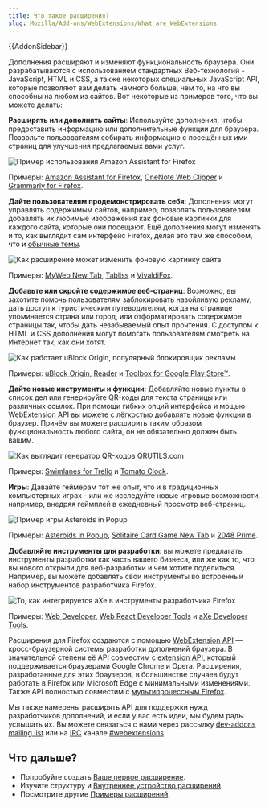 ```yaml
---
title: Что такое расширения?
slug: Mozilla/Add-ons/WebExtensions/What_are_WebExtensions
---
```


{{AddonSidebar}}

Дополнения расширяют и изменяют функциональность браузера. Они разрабатываются с использованием стандартных Веб-технологий - JavaScript, HTML и CSS, а также некоторых специальных JavaScript API, которые позволяют вам делать намного больше, чем то, на что вы способны на любом из сайтов. Вот некоторые из примеров того, что вы можете делать:

**Расширять или дополнять сайты**: Используйте дополнения, чтобы предоставить информацию или дополнительные функции для браузера. Позвольте пользователям собирать информацию с посещённых ими страниц для улучшения предлагаемых вами услуг.

![Пример использования Amazon Assistant for Firefox](https://mdn.dev/archives/media/attachments/2018/02/13/15808/f81a8cc5b196af29cd9d558ee3c5dbdc/Amazon_add_on.png)

Примеры: [Amazon Assistant for Firefox](https://addons.mozilla.org/en-US/firefox/addon/amazon-browser-bar/), [OneNote Web Clipper](https://addons.mozilla.org/en-US/firefox/addon/onenote-clipper/) и [Grammarly for Firefox](https://addons.mozilla.org/en-US/firefox/addon/grammarly-1/).

**Дайте пользователям продемонстрировать себя**: Дополнения могут управлять содержимым сайтов, например, позволять пользователям добавлять их любимые изображения как фоновые картинки для каждого сайта, которые они посещают. Ещё дополнения могут изменять и то, как выглядит сам интерфейс Firefox, делая это тем же способом, что и [обычные темы](/ru/docs/Mozilla/Add-ons/Themes/Theme_concepts).

![Как расширение может изменить фоновую картинку сайта](https://mdn.dev/archives/media/attachments/2018/02/13/15809/ce69d140dc91da804ce6eb8f20d03c07/MyWeb_New_Tab_add_on.png)

Примеры: [MyWeb New Tab](https://addons.mozilla.org/en-US/firefox/addon/myweb-new-tab/), [Tabliss](https://addons.mozilla.org/en-US/firefox/addon/tabliss/) и [VivaldiFox](https://addons.mozilla.org/en-US/firefox/addon/vivaldifox/).

**Добавьте или скройте содержимое веб-страниц**: Возможно, вы захотите помочь пользователям заблокировать назойливую рекламу, дать доступ к туристическим путеводителям, когда на странице упоминается страна или город, или отформатировать содержимое страницы так, чтобы дать незабываемый опыт прочтения. С доступом к HTML и CSS дополнения могут помогать пользователям смотреть на Интернет так, как они хотят.

![Как работает uBlock Origin, популярный блокировщик рекламы](https://mdn.dev/archives/media/attachments/2018/02/13/15807/4e85eb0560fc8d5945e64cf75a1a8e50/ublock_origin_add_on.png)

Примеры: [uBlock Origin](https://addons.mozilla.org/en-US/firefox/addon/ublock-origin/), [Reader](https://addons.mozilla.org/en-US/firefox/addon/reader/) и [Toolbox for Google Play Store™](https://addons.mozilla.org/en-US/firefox/addon/toolbox-google-play-store/).

**Дайте новые инструменты и функции**: Добавляйте новые пункты в список дел или генерируйте QR-коды для текста страницы или различных ссылок. При помощи гибких опций интерфейса и мощью WebExtension API вы можете с лёгкостью добавлять новые функции в браузер. Причём вы можете расширить таким образом функциональность любого сайта, он не обязательно должен быть вашим.

![Как выглядит генератор QR-кодов QRUTILS.com](https://mdn.dev/archives/media/attachments/2018/02/13/15806/b9070a5f71c40c18d0a4ae722bca2e4a/QR_Code_Image_Generator_add_on.png)

Примеры: [Swimlanes for Trello](https://addons.mozilla.org/en-US/firefox/addon/swimlanes-for-trello/) и [Tomato Clock](https://addons.mozilla.org/en-US/firefox/addon/tomato-clock/).

**Игры**: Давайте геймерам тот же опыт, что и в традиционных компьютерных играх - или же исследуйте новые игровые возможности, например, внедряя геймплей в ежедневный просмотр веб-страниц.

![Пример игры Asteroids in Popup](https://mdn.dev/archives/media/attachments/2018/02/13/15805/259d5d3c0620469521d43a897a7b653b/Asteroids_in_Popup_add_on%20.png)

Примеры: [Asteroids in Popup](https://addons.mozilla.org/en-US/firefox/addon/asteroids-in-popup/), [Solitaire Card Game New Tab](https://addons.mozilla.org/en-US/firefox/addon/solitaire-card-game-new-tab/) и [2048 Prime](https://addons.mozilla.org/en-US/firefox/addon/2048-prime/).

**Добавляйте инструменты для разработки**: вы можете предлагать инструменты разработки как часть вашего бизнеса, или же как то, что вы нового открыли для веб-разработки и чем хотите поделиться. Например, вы можете добавлять свои инструменты во встроенный набор инструментов разработчика Firefox.

![То, как интегрируется aXe в инструменты разработчика Firefox](https://mdn.dev/archives/media/attachments/2018/02/13/15804/a2f3ed2cd857626d42352dd0de550486/aXe_Developer_Tools_add_on.png)

Примеры: [Web Developer](https://addons.mozilla.org/en-US/firefox/addon/web-developer/), [Web React Developer Tools](https://addons.mozilla.org/en-US/firefox/addon/react-devtools/) и [aXe Developer Tools](https://addons.mozilla.org/en-US/firefox/addon/axe-devtools/).

Расширения для Firefox создаются с помощью [WebExtension API](/ru/docs/Mozilla/Add-ons/WebExtensions) — кросс-браузерной системы разработки дополнений браузера. В значительной степени её API совместим с [extension API](https://developer.chrome.com/extensions), который поддерживается браузерами Google Chrome и Opera. Расширения, разработанные для этих браузеров, в большинстве случаев будут работать в Firefox или Microsoft Edge с минимальными изменениями. Также API полностью совместим с [мультипроцессным Firefox](/ru/Firefox/Multiprocess_Firefox).

Мы также намерены расширять API для поддержки нужд разработчиков дополнений, и если у вас есть идеи, мы будем рады услышать их. Вы можете связаться с нами через рассылку [dev-addons mailing list](https://mail.mozilla.org/listinfo/dev-addons) или на [IRC](https://wiki.mozilla.org/IRC) канале [#webextensions](irc://irc.mozilla.org/webextensions).

## Что дальше?

- Попробуйте создать [Ваше первое расширение](/ru/docs/Mozilla/Add-ons/WebExtensions/Your_first_WebExtension).
- Изучите структуру и [Внутреннее устройство расширений](/ru/docs/Mozilla/Add-ons/WebExtensions/Anatomy_of_a_WebExtension).
- Посмотрите другие [Примеры расширений](/ru/Add-ons/WebExtensions/Examples).

